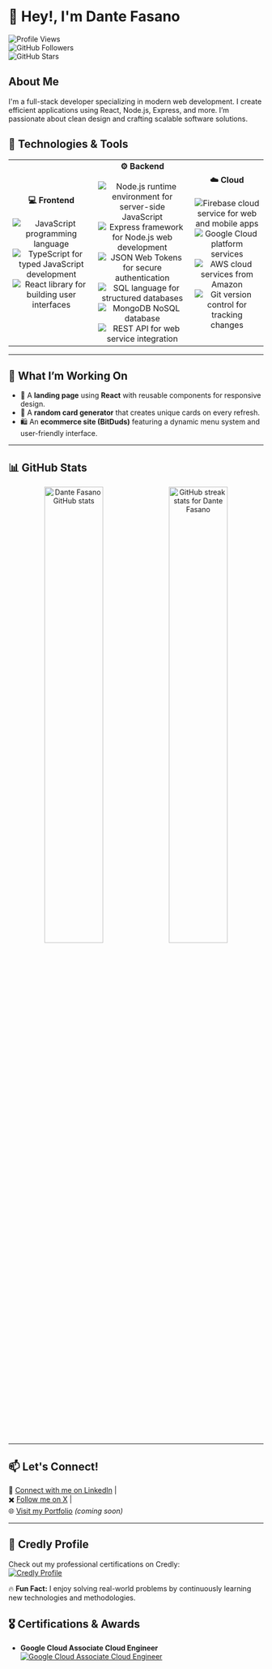 # 👋 Hey!, I'm Dante Fasano

![Profile Views](https://komarev.com/ghpvc/?username=dantefasano&label=Profile%20Views&color=blue&style=flat)  
![GitHub Followers](https://img.shields.io/github/followers/dantefasano?style=social)  
![GitHub Stars](https://img.shields.io/github/stars/dantefasano?style=social)

## About Me

I'm a full-stack developer specializing in modern web development. I create efficient applications using React, Node.js, Express, and more. I’m passionate about clean design and crafting scalable software solutions.

## 🔧 Technologies & Tools

<table>
  <tr>
    <td align="center">
      <b>💻 Frontend</b><br><br>
      <img src="https://img.shields.io/badge/-JavaScript-F7DF1E?style=flat-square&logo=javascript&logoColor=black" alt="JavaScript programming language" /><br>
      <img src="https://img.shields.io/badge/-TypeScript-3178C6?style=flat-square&logo=typescript&logoColor=white" alt="TypeScript for typed JavaScript development" /><br>
      <img src="https://img.shields.io/badge/-React-61DAFB?style=flat-square&logo=react&logoColor=black" alt="React library for building user interfaces" />
    </td>
    <td align="center">
      <b>⚙️ Backend</b><br><br>
      <img src="https://img.shields.io/badge/-Node.js-339933?style=flat-square&logo=node.js&logoColor=white" alt="Node.js runtime environment for server-side JavaScript" /><br>
      <img src="https://img.shields.io/badge/-Express-000000?style=flat-square&logo=express&logoColor=white" alt="Express framework for Node.js web development" /><br>
      <img src="https://img.shields.io/badge/-JWT-000000?style=flat-square&logo=jsonwebtokens&logoColor=white" alt="JSON Web Tokens for secure authentication" /><br>
      <img src="https://img.shields.io/badge/-SQL-4479A1?style=flat-square&logo=mysql&logoColor=white" alt="SQL language for structured databases" /><br>
      <img src="https://img.shields.io/badge/-MongoDB-47A248?style=flat-square&logo=mongodb&logoColor=white" alt="MongoDB NoSQL database" /><br>
      <img src="https://img.shields.io/badge/-REST%20API-02569B?style=flat-square&logo=postman&logoColor=white" alt="REST API for web service integration" />
    </td>
    <td align="center">
      <b>☁️ Cloud</b><br><br>
      <img src="https://img.shields.io/badge/-Firebase-FFCA28?style=flat-square&logo=firebase&logoColor=black" alt="Firebase cloud service for web and mobile apps" /><br>
      <img src="https://img.shields.io/badge/-Google%20Cloud-4285F4?style=flat-square&logo=google-cloud&logoColor=white" alt="Google Cloud platform services" /><br>
      <img src="https://img.shields.io/badge/-AWS-232F3E?style=flat-square&logo=amazon-aws&logoColor=white" alt="AWS cloud services from Amazon" /><br>
      <img src="https://img.shields.io/badge/-Git-F05032?style=flat-square&logo=git&logoColor=white" alt="Git version control for tracking changes" />
    </td>
  </tr>
</table>

---

## 🌱 What I’m Working On

- 🚀 A **landing page** using **React** with reusable components for responsive design.
- 🎴 A **random card generator** that creates unique cards on every refresh.
- 🛍️ An **ecommerce site (BitDuds)** featuring a dynamic menu system and user-friendly interface.

---

## 📊 GitHub Stats

<p align="center">
  <img width="48%" src="https://github-readme-stats.vercel.app/api?username=dantefasano&show_icons=true&theme=radical" alt="Dante Fasano GitHub stats" />
  <img width="48%" src="https://github-readme-streak-stats.herokuapp.com/?user=dantefasano&theme=radical" alt="GitHub streak stats for Dante Fasano" />
</p>

---

## 📫 Let's Connect!

💼 [Connect with me on LinkedIn](https://www.linkedin.com/in/dante-fasano-abb08860/) |  
✖️ [Follow me on X](https://x.com/dantefasano) |  
🌐 [Visit my Portfolio](https://dantefasano.dev) _(coming soon)_

---

## 🔗 Credly Profile

Check out my professional certifications on Credly:  
[![Credly Profile](https://img.shields.io/badge/Credly-Dante%20Fasano-blue?style=flat-square&logo=credly)](https://www.credly.com/users/dante-fasano)

🔥 **Fun Fact:** I enjoy solving real-world problems by continuously learning new technologies and methodologies.

## 🎖️ Certifications & Awards

- **Google Cloud Associate Cloud Engineer**  
  [![Google Cloud Associate Cloud Engineer](https://img.shields.io/badge/Google%20Cloud-Associate%20Cloud%20Engineer-brightgreen?style=flat-square&logo=google-cloud)](https://www.credly.com/badges/e9549a08-7d45-426b-b629-2710fb7b1eb9/public_url)

<!--
### Professional Enhancements (Hidden)

#### 🖼️ Professional Profile Image
Consider adding a professional headshot or avatar here to personalize your profile.

#### 🚀 Featured Projects
- **Project Alpha:** A brief description with a link to the repository or live demo.
- **Project Beta:** A short overview of functionality, technologies used, and a link.

#### 🎖️ Custom Badges & Certifications
Add any certifications or awards using custom badges to highlight your achievements.

#### 📧 Enhanced Contact Section
Consider adding a dedicated section with your email and social media links along with clear call-to-action messages.

#### 📈 Additional GitHub Stats
You could include extra widgets, such as most used languages or top repositories, to showcase your activity.
-->
